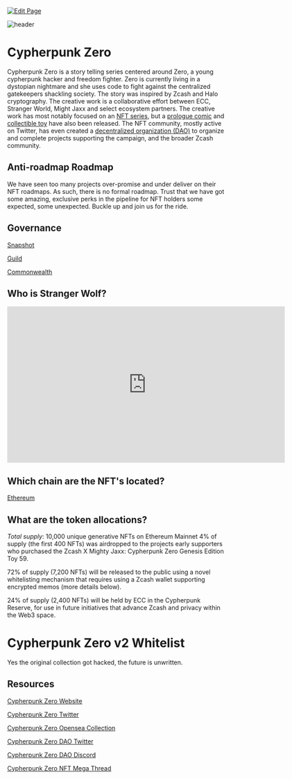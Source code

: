 <a href="https://github.com/Zechub/zechub/edit/main/site/Zcash_Community/Cypherpunk_Zero_NFT.md" target="_blank">
  <img src="https://img.shields.io/badge/Edit-blue" alt="Edit Page"/>
</a>

![header](https://user-images.githubusercontent.com/81990132/205220798-c8e51db6-ddad-46ff-b760-4017565318c5.png)


# Cypherpunk Zero

Cypherpunk Zero is a story telling series centered around Zero, a young cypherpunk hacker and freedom fighter. Zero is currently living in a dystopian nightmare and she uses code to fight against the centralized gatekeepers shackling society. The story was inspired by Zcash and Halo cryptography. The creative work is a collaborative effort between ECC, Stranger World, Might Jaxx and select ecosystem partners. The creative work has most notably focused on an [NFT series](https://opensea.io/collection/cypherpunk-zero), but a [prologue comic](https://halo.electriccoin.co/#view-prologue) and [collectible toy](https://mightyjaxx.com/products/cypherpunk-zero) have also been released. The NFT community, mostly active on Twitter, has even created a [decentralized organization (DAO)](https://twitter.com/CypherpunkDAO) to organize and complete projects supporting the campaign, and the broader Zcash community.

## Anti-roadmap Roadmap

We have seen too many projects over-promise and under deliver on their NFT roadmaps. As such, there is no formal roadmap. Trust that we have got some amazing, exclusive perks in the pipeline for NFT holders some expected, some unexpected. Buckle up and join us for the ride.

## Governance

[Snapshot](https://vote.cypherpunkzero.com/)

[Guild](https://guild.xyz/cypherpunkzerodao)

[Commonwealth](https://commonwealth.im/cypherpunk-zero)

## Who is Stranger Wolf?

<iframe width="640" height="360" src="https://www.youtube.com/channel/UCFs8hIei9YdOJat7olR8iuQ" frameborder="0" allow="accelerometer; autoplay; encrypted-media; gyroscope; picture-in-picture" allowfullscreen></iframe>

## Which chain are the NFT's located?

[Ethereum](https://etherscan.io/address/0x3e86d6cf041b719c575f57050697c115f0a53758)

## What are the token allocations?

*Total supply*: 10,000 unique generative NFTs on Ethereum Mainnet
4% of supply (the first 400 NFTs) was airdropped to the projects early supporters who purchased the Zcash X Mighty Jaxx: Cypherpunk Zero Genesis Edition Toy 59.

72% of supply (7,200 NFTs) will be released to the public using a novel whitelisting mechanism that requires using a Zcash wallet supporting encrypted memos (more details below).

24% of supply (2,400 NFTs) will be held by ECC in the Cypherpunk Reserve, for use in future initiatives that advance Zcash and privacy within the Web3 space.


# Cypherpunk Zero v2 Whitelist 

Yes the original collection got hacked, the future is unwritten.

## Resources

[Cypherpunk Zero Website](https://halo.electriccoin.co/)

[Cypherpunk Zero Twitter](https://twitter.com/cypherpunkZero)

[Cypherpunk Zero Opensea Collection](https://opensea.io/collection/cypherpunk-zero)

[Cypherpunk Zero DAO Twitter](https://twitter.com/CypherpunkDAO)

[Cypherpunk Zero DAO Discord](https://discord.com/invite/sjfgXys4Jf)

[Cypherpunk Zero NFT Mega Thread](https://forum.zcashcommunity.com/t/cypherpunk-zero-nft-megathread/41502?u=dismad)
